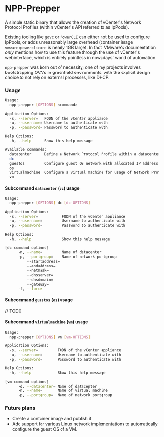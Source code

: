 # NPP-Prepper
A simple static binary that allows the creation of vCenter's Network Protocol Profiles (within vCenter's API referred to as IpPools).

Existing tooling like `govc` or `PowerCLI` can either not be used to configure IpPools, or adds unreasonably large overhead (container image `vmware/powerclicore` is nearly 1GB large). In fact, VMware's documentation *only* mentions how to use this feature through the use of vCenter's webinterface, which is entirely pointless in nowadays' world of automation.

`npp-prepper` was born out of necessity; one of my projects involves bootstrapping OVA's in greenfield environments, with the explicit design choice to not rely on external processes, like DHCP.

### Usage
```bash
Usage:
  npp-prepper [OPTIONS] <command>

Application Options:
  -s, --server=   FQDN of the vCenter appliance
  -u, --username= Username to authenticate with
  -p, --password= Password to authenticate with

Help Options:
  -h, --help      Show this help message

Available commands:
  datacenter      Define a Network Protocol Profile within a datacenter
  dc
  guestos         Configure guest OS network with allocated IP address
  os
  virtualmachine  Configure a virtual machine for usage of Network Protocol Profiles
  vm
```

#### Subcommand `datacenter` (`dc`) usage
```bash
Usage:
  npp-prepper [OPTIONS] dc [dc-OPTIONS]

Application Options:
  -s, --server=           FQDN of the vCenter appliance
  -u, --username=         Username to authenticate with
  -p, --password=         Password to authenticate with

Help Options:
  -h, --help              Show this help message

[dc command options]
      -n, --name=         Name of datacenter
      -p, --portgroup=    Name of network portgroup
          --startaddress=
          --endaddress=
          --netmask=
          --dnsserver=
          --dnsdomain=
          --gateway=
      -f, --force
```

#### Subcommand `guestos` (`os`) usage
// TODO

#### Subcommand `virtualmachine` (`vm`) usage
```bash
Usage:
  npp-prepper [OPTIONS] vm [vm-OPTIONS]

Application Options:
  -s, --server=         FQDN of the vCenter appliance
  -u, --username=       Username to authenticate with
  -p, --password=       Password to authenticate with

Help Options:
  -h, --help            Show this help message

[vm command options]
      -d, --datacenter= Name of datacenter
      -n, --name=       Name of virtual machine
      -p, --portgroup=  Name of network portgroup
```

### Future plans
- Create a container image and publish it
- Add support for various Linux network implementations to automatically configure the guest OS of a VM.
